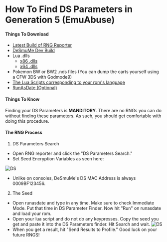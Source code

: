 # How To Find DS Parameters in Generation 5 (EmuAbuse)

#### Things To Download
- [Latest Build of RNG Reporter](https://ci.appveyor.com/project/Admiral-Fish/rngreporter/build/artifacts)
- [DeSmuMe Dev Build](https://sourceforge.net/projects/desmume/files/desmume/0.9.11/desmume-0.9.11-win32-dev.zip/download)
- Lua .dlls
  - [x86 .dlls](https://www.dropbox.com/s/2o4hdphn7j9z349/lua-dll-x86.zip?dl=0)
  - [x64 .dlls](https://www.dropbox.com/s/t8yttukleqserzp/lua-dll-x64.rar?dl=0)
- Pokemon BW or BW2 .nds files (You can dump the carts yourself using a CFW 3DS with Godmode9)
- [The Lua Scripts corresponding to your rom's language](http://pokerng.forumcommunity.net/?t=56443955)
- [RunAsDate (Optional)](https://runasdate.en.softonic.com/)

#### Things To Know
Finding your DS Parameters is **MANDITORY**. There are no RNGs you can do without finding these parameters. As such, you should get comfortable with doing this procedure. 

#### The RNG Process
1. DS Parameters Search
- Open RNG reporter and click the "DS Parameters Search."
- Set Seed Encryption Variables as seen here: 

![DS](https://snag.gy/QF6Rfk.jpg)

- Unlike on consoles, DeSmuMe's DS MAC Address is always 0009BF123456.

2. The Seed
 - Open runasdate and type in any time. Make sure to check Immediate Mode. Put that time in DS Parameter Finder. Now hit "Run" on runasdate and load your rom.
 - Open your lua script and do not do any keypresses. Copy the seed you get and paste it into the DS Parameters finder. Hit Search and wait.
 ![DS](https://snag.gy/hTDiae.jpg)
 - When you get a result, hit "Send Results to Profile." Good luck on your future RNGS!
